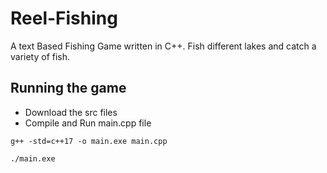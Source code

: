 # Reel-Fishing
A text Based Fishing Game written in C++. Fish different lakes and catch a variety of fish.

## Running the game
- Download the src files
- Compile and Run main.cpp file
```
g++ -std=c++17 -o main.exe main.cpp

./main.exe 
```

